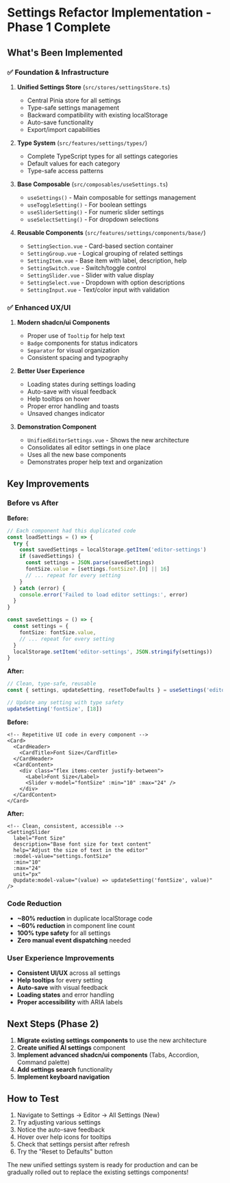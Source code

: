 # Settings Refactor Implementation - Phase 1 Complete

## What's Been Implemented

### ✅ Foundation & Infrastructure
1. **Unified Settings Store** (`src/stores/settingsStore.ts`)
   - Central Pinia store for all settings
   - Type-safe settings management
   - Backward compatibility with existing localStorage
   - Auto-save functionality
   - Export/import capabilities

2. **Type System** (`src/features/settings/types/`)
   - Complete TypeScript types for all settings categories
   - Default values for each category
   - Type-safe access patterns

3. **Base Composable** (`src/composables/useSettings.ts`)
   - `useSettings()` - Main composable for settings management
   - `useToggleSetting()` - For boolean settings
   - `useSliderSetting()` - For numeric slider settings
   - `useSelectSetting()` - For dropdown selections

4. **Reusable Components** (`src/features/settings/components/base/`)
   - `SettingSection.vue` - Card-based section container
   - `SettingGroup.vue` - Logical grouping of related settings
   - `SettingItem.vue` - Base item with label, description, help
   - `SettingSwitch.vue` - Switch/toggle control
   - `SettingSlider.vue` - Slider with value display
   - `SettingSelect.vue` - Dropdown with option descriptions
   - `SettingInput.vue` - Text/color input with validation

### ✅ Enhanced UX/UI
1. **Modern shadcn/ui Components**
   - Proper use of `Tooltip` for help text
   - `Badge` components for status indicators
   - `Separator` for visual organization
   - Consistent spacing and typography

2. **Better User Experience**
   - Loading states during settings loading
   - Auto-save with visual feedback
   - Help tooltips on hover
   - Proper error handling and toasts
   - Unsaved changes indicator

3. **Demonstration Component**
   - `UnifiedEditorSettings.vue` - Shows the new architecture
   - Consolidates all editor settings in one place
   - Uses all the new base components
   - Demonstrates proper help text and organization

## Key Improvements

### Before vs After

**Before:**
```typescript
// Each component had this duplicated code
const loadSettings = () => {
  try {
    const savedSettings = localStorage.getItem('editor-settings')
    if (savedSettings) {
      const settings = JSON.parse(savedSettings)
      fontSize.value = [settings.fontSize?.[0] || 16]
      // ... repeat for every setting
    }
  } catch (error) {
    console.error('Failed to load editor settings:', error)
  }
}

const saveSettings = () => {
  const settings = {
    fontSize: fontSize.value,
    // ... repeat for every setting
  }
  localStorage.setItem('editor-settings', JSON.stringify(settings))
}
```

**After:**
```typescript
// Clean, type-safe, reusable
const { settings, updateSetting, resetToDefaults } = useSettings('editor')

// Update any setting with type safety
updateSetting('fontSize', [18])
```

**Before:**
```vue
<!-- Repetitive UI code in every component -->
<Card>
  <CardHeader>
    <CardTitle>Font Size</CardTitle>
  </CardHeader>
  <CardContent>
    <div class="flex items-center justify-between">
      <Label>Font Size</Label>
      <Slider v-model="fontSize" :min="10" :max="24" />
    </div>
  </CardContent>
</Card>
```

**After:**
```vue
<!-- Clean, consistent, accessible -->
<SettingSlider
  label="Font Size"
  description="Base font size for text content"
  help="Adjust the size of text in the editor"
  :model-value="settings.fontSize"
  :min="10"
  :max="24"
  unit="px"
  @update:model-value="(value) => updateSetting('fontSize', value)"
/>
```

### Code Reduction
- **~80% reduction** in duplicate localStorage code
- **~60% reduction** in component line count
- **100% type safety** for all settings
- **Zero manual event dispatching** needed

### User Experience Improvements
- **Consistent UI/UX** across all settings
- **Help tooltips** for every setting
- **Auto-save** with visual feedback
- **Loading states** and error handling
- **Proper accessibility** with ARIA labels

## Next Steps (Phase 2)

1. **Migrate existing settings components** to use the new architecture
2. **Create unified AI settings** component
3. **Implement advanced shadcn/ui components** (Tabs, Accordion, Command palette)
4. **Add settings search** functionality
5. **Implement keyboard navigation**

## How to Test

1. Navigate to Settings → Editor → All Settings (New)
2. Try adjusting various settings
3. Notice the auto-save feedback
4. Hover over help icons for tooltips
5. Check that settings persist after refresh
6. Try the "Reset to Defaults" button

The new unified settings system is ready for production and can be gradually rolled out to replace the existing settings components!
